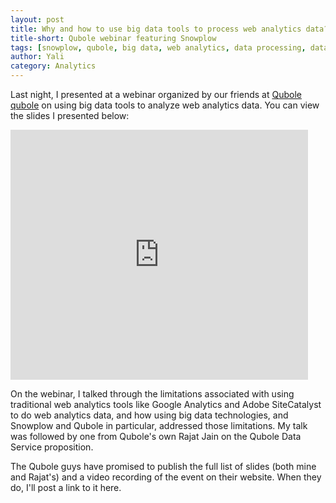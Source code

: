 ```yaml
---
layout: post
title: Why and how to use big data tools to process web analytics data? Joint Qubole and Snowplow webinar
title-short: Qubole webinar featuring Snowplow
tags: [snowplow, qubole, big data, web analytics, data processing, data collection, data access]
author: Yali
category: Analytics
---
```


Last night, I presented at a webinar organized by our friends at [Qubole] [qubole] on using big data tools to analyze web analytics data. You can view the slides I presented below:

<div class="slideshare">
<iframe src="http://www.slideshare.net/slideshow/embed_code/31378326" width="476" height="400" frameborder="0" marginwidth="0" marginheight="0" scrolling="no"> </iframe>
</div>

On the webinar, I talked through the limitations associated with using traditional web analytics tools like Google Analytics and Adobe SiteCatalyst to do web analytics data, and how using big data technologies, and Snowplow and Qubole in particular, addressed those limitations. My talk was followed by one from Qubole's own Rajat Jain on the Qubole Data Service proposition.

<!--more-->

The Qubole guys have promised to publish the full list of slides (both mine and Rajat's) and a video recording of the event on their website. When they do, I'll post a link to it here.

[qubole]: http://www.qubole.com/

